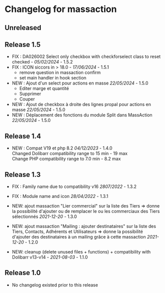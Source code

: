 # Changelog for massaction

## Unreleased

## Release 1.5
- FIX : DA026002 Select only checkbox with checkforselect class to reset checked - *05/02/2024* - 1.5.2
- FIX : ICON siccors  in > 18.0  - *17/06/2024* - 1.5.1
  - remove question  in massaction confirm
  - set main handler in hook section 
- NEW : Ajout d'un select pour actions en masse *22/05/2024* - 1.5.0
  - Editer marge et quantité
  - Supprimer
  - Couper
- NEW : Ajout de checkbox à droite des lignes propal pour actions en masse *22/05/2024* - 1.5.0
- NEW : Déplacement des fonctions du module Split dans MassAction *22/05/2024* - 1.5.0

## Release 1.4

- NEW : Compat V19 et php 8.2 *04/12/2023* - 1.4.0  
  Changed Dolibarr compatibility range to 15 min - 19 max  
  Change PHP compatibility range to 7.0 min - 8.2 max

## Release 1.3

- FIX : Family name due to compatibility v16 *2807/2022* - 1.3.2
- FIX : Module name and icon  *28/04/2022* - 1.3.1
- NEW: ajout massaction "Lier commercial" sur la liste des Tiers
  => donne la possibilité d'ajouter ou de remplacer le ou les commerciaux des Tiers sélectionnés *2021-12-20* - 1.3.0
- NEW: ajout massaction "Mailing : ajouter destinataires" sur la liste des Tiers, Contacts, Adhérents et Utilisateurs
  => donne la possibilité d'ajouter des destinataires à un mailing grâce à cette massaction *2021-12-20* - 1.2.0

- NEW: cleanup (delete unused files + functions) + compatibility with
  Dolibarr v13-v14 - *2021-08-03* - 1.1.0

## Release 1.0

- No changelog existed prior to this release
